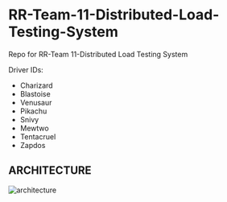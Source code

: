 # RR-Team-11-Distributed-Load-Testing-System
Repo for RR-Team 11-Distributed Load Testing System

Driver IDs:
* Charizard
* Blastoise
* Venusaur
* Pikachu
* Snivy
* Mewtwo
* Tentacruel
* Zapdos

## ARCHITECTURE
![architecture](https://github.com/Cloud-Computing-Big-Data/RR-Team-11-Distributed-Load-Testing-System/blob/main/Architecture.png)

